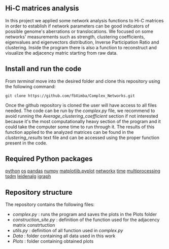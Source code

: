## Hi-C matrices analysis

In this project we applied some network analysis functions to Hi-C matrices in order to establish if network parameters can be good indicators of possible genome's aberrations or translocations.
We focused on some networks' measurements such as strength, clustering coefficients, eigenvalues and eigenvectors distribution, Inverse Participation Ratio and clustering. Inside the program there is also a function to reconstruct and visualize the adjacency matric starting from raw data.


## Install and run the code

From _terminal_ move into the desired folder and clone this repository using the following command:

```shell
git clone https://github.com/fbXimba/Complex_Networks.git
```

Once the github repository is cloned the user will have access to all files needed. 
The code can be run by the _complex.py_ file, we recommend to avoid running the _Average_clustering_coefficient_ section if not interested because it's the most computationally heavy section of the program and it could take the computer some time to run through it.
The results of this function applied to the analyzed matrices can be found in the _clustering_results_ text file and  can be accessed using the proper function present in the code.

## Required Python packages

[python](https://www.python.org)
[os](https://docs.python.org/3/library/os.html)
[pandas](https://pandas.pydata.org/)
[numpy](https://numpy.org)
[matplotlib.pyplot](https://matplotlib.org/stable/api/pyplot_summary.html)
[networkx](https://networkx.org/documentation/stable/install.html)
[time](https://docs.python.org/3/library/time.html)
[multiprocessing](https://docs.python.org/3/library/multiprocessing.html)
[tqdm](https://tqdm.github.io/)
[leidenalg](https://github.com/vtraag/leidenalg)
[igraph](https://python.igraph.org/en/latest/install.html)

## Repository structure

The repository contains the following files:

- _complex.py_ : runs the program and saves the plots in the Plots folder
- _construction_site.py_ : definition of the function used for the adjacency matrix constrtuction
- _utils.py_ : definition of all function used in _complex.py_
- _Data_ : folder containing all data used in this work
- _Plots_ : folder containing obtained plots
 